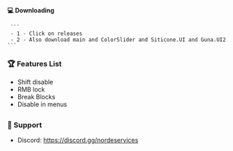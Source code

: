 #### 💻 Downloading
     ```
     - 1 - Click on releases
     - 2 - Also download main and ColorSlider and Siticone.UI and Guna.UI2
    ```

### 🏆 Features List
- Shift disable
- RMB lock
- Break Blocks
- Disable in menus

##   

### 🧰 Support
- Discord: https://discord.gg/nordeservices
